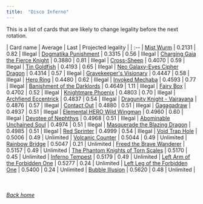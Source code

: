 ```yaml
---
title:  "Disco Inferno"
---
```


This is a list of cards that are likely to change legality before the next rotation.

| Card name | Average | Last | Projected legality |
| :-- |
[Mist Wurm](https://db.ygoprodeck.com/card/?search=Mist%20Wurm) | 0.2131 | 0.82 | Illegal |
[Dogmatika Punishment](https://db.ygoprodeck.com/card/?search=Dogmatika%20Punishment) | 0.3315 | 0.56 | Illegal |
[Charging Gaia the Fierce Knight](https://db.ygoprodeck.com/card/?search=Charging%20Gaia%20the%20Fierce%20Knight) | 0.3880 | 0.81 | Illegal |
[Cross-Sheep](https://db.ygoprodeck.com/card/?search=Cross-Sheep) | 0.4070 | 0.59 | Illegal |
[Tin Goldfish](https://db.ygoprodeck.com/card/?search=Tin%20Goldfish) | 0.4193 | 0.65 | Illegal |
[Neo Galaxy-Eyes Cipher Dragon](https://db.ygoprodeck.com/card/?search=Neo%20Galaxy-Eyes%20Cipher%20Dragon) | 0.4314 | 0.57 | Illegal |
[Gravekeeper's Visionary](https://db.ygoprodeck.com/card/?search=Gravekeeper's%20Visionary) | 0.4447 | 0.58 | Illegal |
[Hero Ring](https://db.ygoprodeck.com/card/?search=Hero%20Ring) | 0.4480 | 0.62 | Illegal |
[Invoked Mechaba](https://db.ygoprodeck.com/card/?search=Invoked%20Mechaba) | 0.4593 | 0.77 | Illegal |
[Banishment of the Darklords](https://db.ygoprodeck.com/card/?search=Banishment%20of%20the%20Darklords) | 0.4649 | 1.11 | Illegal |
[Fairy Box](https://db.ygoprodeck.com/card/?search=Fairy%20Box) | 0.4702 | 0.52 | Illegal |
[Knightmare Phoenix](https://db.ygoprodeck.com/card/?search=Knightmare%20Phoenix) | 0.4803 | 0.70 | Illegal |
[Archfiend Eccentrick](https://db.ygoprodeck.com/card/?search=Archfiend%20Eccentrick) | 0.4837 | 0.54 | Illegal |
[Dragunity Knight - Vajrayana](https://db.ygoprodeck.com/card/?search=Dragunity%20Knight%20-%20Vajrayana) | 0.4876 | 0.57 | Illegal |
[Contact Out](https://db.ygoprodeck.com/card/?search=Contact%20Out) | 0.4880 | 0.51 | Illegal |
[Gagagadraw](https://db.ygoprodeck.com/card/?search=Gagagadraw) | 0.4937 | 0.51 | Illegal |
[Elemental HERO Wild Wingman](https://db.ygoprodeck.com/card/?search=Elemental%20HERO%20Wild%20Wingman) | 0.4960 | 0.60 | Illegal |
[Devotee of Nephthys](https://db.ygoprodeck.com/card/?search=Devotee%20of%20Nephthys) | 0.4968 | 0.51 | Illegal |
[Abominable Unchained Soul](https://db.ygoprodeck.com/card/?search=Abominable%20Unchained%20Soul) | 0.4974 | 0.51 | Illegal |
[Masquerade the Blazing Dragon](https://db.ygoprodeck.com/card/?search=Masquerade%20the%20Blazing%20Dragon) | 0.4985 | 0.51 | Illegal |
[Red Sprinter](https://db.ygoprodeck.com/card/?search=Red%20Sprinter) | 0.4999 | 0.54 | Illegal |
[Void Trap Hole](https://db.ygoprodeck.com/card/?search=Void%20Trap%20Hole) | 0.5006 | 0.49 | Unlimited |
[Volcanic Counter](https://db.ygoprodeck.com/card/?search=Volcanic%20Counter) | 0.5044 | 0.49 | Unlimited |
[Rainbow Bridge](https://db.ygoprodeck.com/card/?search=Rainbow%20Bridge) | 0.5047 | 0.21 | Unlimited |
[Freed the Brave Wanderer](https://db.ygoprodeck.com/card/?search=Freed%20the%20Brave%20Wanderer) | 0.5157 | 0.49 | Unlimited |
[The Phantom Knights of Torn Scales](https://db.ygoprodeck.com/card/?search=The%20Phantom%20Knights%20of%20Torn%20Scales) | 0.5170 | 0.45 | Unlimited |
[Inferno Tempest](https://db.ygoprodeck.com/card/?search=Inferno%20Tempest) | 0.5179 | 0.49 | Unlimited |
[Left Arm of the Forbidden One](https://db.ygoprodeck.com/card/?search=Left%20Arm%20of%20the%20Forbidden%20One) | 0.5277 | 0.24 | Unlimited |
[Left Leg of the Forbidden One](https://db.ygoprodeck.com/card/?search=Left%20Leg%20of%20the%20Forbidden%20One) | 0.5400 | 0.24 | Unlimited |
[Bubble Illusion](https://db.ygoprodeck.com/card/?search=Bubble%20Illusion) | 0.5620 | 0.48 | Unlimited |

<br>

###### [Back home](index)